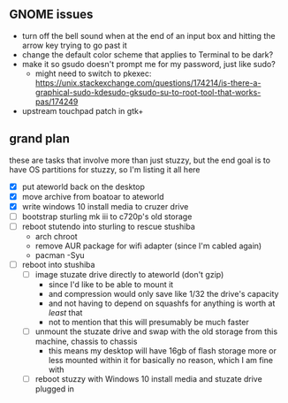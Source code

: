 ## GNOME issues

- turn off the bell sound when at the end of an input box and hitting the arrow key trying to go past it
- change the default color scheme that applies to Terminal to be dark?
- make it so gsudo doesn't prompt me for my password, just like sudo?
  - might need to switch to pkexec: https://unix.stackexchange.com/questions/174214/is-there-a-graphical-sudo-kdesudo-gksudo-su-to-root-tool-that-works-pas/174249
- upstream touchpad patch in gtk+

## grand plan

these are tasks that involve more than just stuzzy, but the end goal is to have OS partitions for stuzzy, so I'm listing it all here

- [x] put ateworld back on the desktop
- [x] move archive from boatoar to ateworld
- [x] write windows 10 install media to cruzer drive
- [ ] bootstrap sturling mk iii to c720p's old storage
- [ ] reboot stutendo into sturling to rescue stushiba
  - arch chroot
  - remove AUR package for wifi adapter (since I'm cabled again)
  - pacman -Syu
- [ ] reboot into stushiba
  - [ ] image stuzate drive directly to ateworld (don't gzip)
    - since I'd like to be able to mount it
    - and compression would only save like 1/32 the drive's capacity
    - and not having to depend on squashfs for anything is worth at *least* that
    - not to mention that this will presumably be much faster
  - [ ] unmount the stuzate drive and swap with the old storage from this machine, chassis to chassis
    - this means my desktop will have 16gb of flash storage more or less mounted within it for basically no reason, which I am fine with
  - [ ] reboot stuzzy with Windows 10 install media and stuzate drive plugged in
